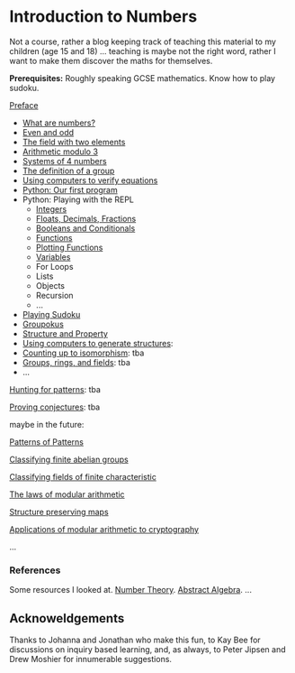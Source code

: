 # Introduction to Numbers

Not a course, rather a blog keeping track of teaching this material to my children (age 15 and 18)  ... teaching is maybe not the right word, rather I want to make them discover the maths for themselves.

**Prerequisites:** Roughly speaking GCSE mathematics. Know how to play sudoku.

[Preface](preface.md)

- [What are numbers?](https://hackmd.io/@alexhkurz/ByKQ3EGiU)
- [Even and odd](https://hackmd.io/@alexhkurz/HykB3VPhU)
- [The field with two elements](https://hackmd.io/@alexhkurz/HyzjN3qsI)
- [Arithmetic modulo 3](https://hackmd.io/@alexhkurz/SyJCHSMs8)
- [Systems of 4 numbers](https://hackmd.io/@alexhkurz/SJZTQ9moL)
- [The definition of a group](https://hackmd.io/@alexhkurz/BJKTIKaoU)
- [Using computers to verify equations](https://hackmd.io/@alexhkurz/r1Gdg_EoU)
- [Python: Our first program](https://hackmd.io/@alexhkurz/Bk2c2C2oL)
- Python: Playing with the REPL
   - [Integers](https://hackmd.io/@alexhkurz/SkABF8ajI)
   - [Floats, Decimals, Fractions](https://hackmd.io/@alexhkurz/HJ9zbYZnL)
   - [Booleans and Conditionals](https://hackmd.io/@alexhkurz/Bk1byMf2L)
   - [Functions](https://hackmd.io/@alexhkurz/SJ1DcL43L)
   - [Plotting Functions](https://hackmd.io/@alexhkurz/SJN2udq3I)
   - [Variables](https://hackmd.io/@alexhkurz/HyJqEPN2L)
   - For Loops
   - Lists
   - Objects
   - Recursion
   - ... 
- [Playing Sudoku](https://hackmd.io/@alexhkurz/B1w9oSPiL)
- [Groupokus](https://hackmd.io/@alexhkurz/S1xSrvwjL)
- [Structure and Property](https://hackmd.io/@alexhkurz/S17OoT2oI)
- [Using computers to generate structures](): 
- [Counting up to isomorphism](): tba
- [Groups, rings, and fields](): tba
- ...

[Hunting for patterns](): tba

[Proving conjectures](): tba

maybe in the future:

[Patterns of Patterns]() 

[Classifying finite abelian groups](http://abstract.ups.edu/aata/section-finite-abelian-groups.html)

[Classifying fields of finite characteristic]()

[The laws of modular arithmetic]()

[Structure preserving maps]()

[Applications of modular arithmetic to cryptography]()

...

### References

Some resources I looked at. [Number Theory](http://faculty.bard.edu/~belk/math318/). [Abstract Algebra](http://abstract.ups.edu/aata/section-finite-abelian-groups.html). ...

## Acknoweldgements

Thanks to Johanna and Jonathan who make this fun, to Kay Bee for discussions on inquiry based learning, and, as always, to Peter Jipsen and Drew Moshier for innumerable suggestions.
